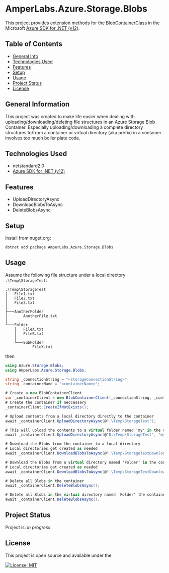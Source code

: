 # AmperLabs.Azure.Storage.Blobs
This project provides extension methods for the [BlobContainerClass](https://docs.microsoft.com/en-us/dotnet/api/azure.storage.blobs.blobcontainerclient?view=azure-dotnet) in the Microsoft [Azure SDK for .NET (v12)](https://docs.microsoft.com/en-us/dotnet/api/overview/azure/storage.blobs-readme?view=azure-dotnet).

## Table of Contents
* [General Info](#general-information)
* [Technologies Used](#technologies-used)
* [Features](#features)
* [Setup](#setup)
* [Usage](#usage)
* [Project Status](#project-status)
* [License](#license)


## General Information
This project was created to make life easier when dealing with uploading/downloading/deleting file structures in an Azure Storage Blob Container. Especially uploading/downloading a complete directory structures to/from a container or virtual directory (aka prefix) in a container involves too much boiler plate code.


## Technologies Used
- netstandard2.0
- [Azure SDK for .NET (v12)](https://docs.microsoft.com/en-us/dotnet/api/overview/azure/storage.blobs-readme?view=azure-dotnet)

## Features
- UploadDirectoryAsync
- DownloadBlobsToAsync
- DeleteBlobsAsync


## Setup
Install from nuget.org:
```
dotnet add package AmperLabs.Azure.Storage.Blobs
```


## Usage
Assume the following file structure under a local directory `.\Temp\StorageTest`:
```
.\Temp\StorageTest
│   File1.txt
│   File2.txt
│   File3.txt
│
├───AnotherFolder
│       AnotherFile.txt
│
└───Folder
    │   FileA.txt
    │   FileB.txt
    │
    └───SubFolder
            FileX.txt
```
then
```cs
using Azure.Storage.Blobs;
using AmperLabs.Azure.Storage.Blobs;

string _connectionString = "<storageConnectionString>";
string _containerName = "<containerName>";

# Create a new BlobContainerClient
var _containerClient = new BlobContainerClient(_connectionString, _containerName);
# Create the container if neccessary
_containerClient.CreateIfNotExists();

# Upload contents from a local directory directly to the container
await _containerClient.UploadDirectoryAsync(@".\Temp\StorageTest");

# This will upload the contents to a virtual folder named 'my' in the container
await _containerClient.UploadDirectoryAsync(@"D:\Temp\StorageTest", "my");

# Download the Blobs from the container to a local directory 
# Local directories get created as needed
await _containerClient.DownloadBlobsToAsync(@".\Temp\StorageTestDownload");

# Download the Blobs from a virtual directory named 'Folder' in the container to a local directory 
# Local directories get created as needed
await _containerClient.DownloadBlobsToAsync(@".\Temp\StorageTestDownload", "Folder");

# Delete all Blobs in the container
await _containerClient.DeleteBlobsAsync();

# Delete all Blobs in the virtual directory named 'Folder' the container
await _containerClient.DeleteBlobsAsync();
```


## Project Status
Project is: _in progress_


## License
This project is open source and available under the

[![License: MIT](https://img.shields.io/badge/License-MIT-yellow.svg)](https://opensource.org/licenses/MIT)
